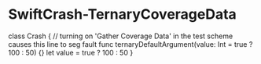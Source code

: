# SwiftCrash-TernaryCoverageData

class Crash {
    // turning on 'Gather Coverage Data' in the test scheme causes this line to seg fault
    func ternaryDefaultArgument(value: Int = true ? 100 : 50) {}
    let value = true ? 100 : 50
}
